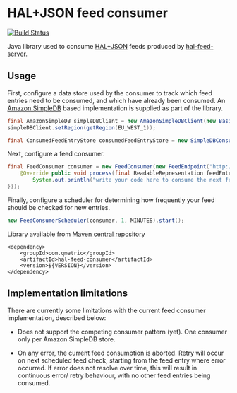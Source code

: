 HAL+JSON feed consumer
======================

[![Build Status](https://travis-ci.org/qmetric/hal-feed-consumer.png)](https://travis-ci.org/qmetric/hal-feed-consumer)

Java library used to consume [HAL+JSON](http://stateless.co/hal_specification.html) feeds produced by [hal-feed-server](https://github.com/qmetric/hal-feed-server).

Usage
-----

First, configure a data store used by the consumer to track which feed entries need to be consumed, and which have already been consumed.
An [Amazon SimpleDB](http://aws.amazon.com/simpledb/) based implementation is supplied as part of the library.

```java
final AmazonSimpleDB simpleDBClient = new AmazonSimpleDBClient(new BasicAWSCredentials("access key", "secret key"));
simpleDBClient.setRegion(getRegion(EU_WEST_1));

final ConsumedFeedEntryStore consumedFeedEntryStore = new SimpleDBConsumedEntryStore(simpleDBClient, "your-sdb-domain");
```

Next, configure a feed consumer.

```java
final FeedConsumer consumer = new FeedConsumer(new FeedEndpoint("http://your-feed-endpoint"), consumedFeedEntryStore, new ConsumerAction() {
    @Override public void process(final ReadableRepresentation feedEntry) {
        System.out.println("write your code here to consume the next feed entry...");
}});
```

Finally, configure a scheduler for determining how frequently your feed should be checked for new entries.

```java
new FeedConsumerScheduler(consumer, 1, MINUTES).start();
```


Library available from [Maven central repository](http://search.maven.org/)

```
<dependency>
    <groupId>com.qmetric</groupId>
    <artifactId>hal-feed-consumer</artifactId>
    <version>${VERSION}</version>
</dependency>
```


Implementation limitations
--------------------------

There are currently some limitations with the current feed consumer implementation, described below:

* Does not support the competing consumer pattern (yet). One consumer only per Amazon SimpleDB store.

* On any error, the current feed consumption is aborted. Retry will occur on next scheduled feed check, starting from the feed entry where error occurred.
  If error does not resolve over time, this will result in continuous error/ retry behaviour, with no other feed entries being consumed.
